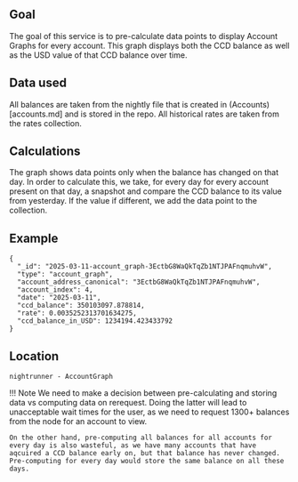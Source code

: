 ## Goal
The goal of this service is to pre-calculate data points to display Account Graphs for every account. This graph displays both the CCD balance as well as the USD value of that CCD balance over time. 

## Data used
All balances are taken from the nightly file that is created in (Accounts)[accounts.md] and is stored in the repo. All historical rates are taken from the rates collection.

## Calculations
The graph shows data points only when the balance has changed on that day. In order to calculate this, we take, for every day for every account present on that day, a snapshot and compare the CCD balance to its value from yesterday. If the value if different, we add the data point to the collection. 

## Example
```
{
  "_id": "2025-03-11-account_graph-3EctbG8WaQkTqZb1NTJPAFnqmuhvW",
  "type": "account_graph",
  "account_address_canonical": "3EctbG8WaQkTqZb1NTJPAFnqmuhvW",
  "account_index": 4,
  "date": "2025-03-11",
  "ccd_balance": 350103097.878814,
  "rate": 0.0035252313701634275,
  "ccd_balance_in_USD": 1234194.423433792
}
```
## Location

`nightrunner - AccountGraph`

!!! Note
    We need to make a decision between pre-calculating and storing data vs computing data on rerequest. Doing the latter will lead to unacceptable wait times for the user, as we need to request 1300+ balances from the node for an account to view.

    On the other hand, pre-computing all balances for all accounts for every day is also wasteful, as we have many accounts that have aqcuired a CCD balance early on, but that balance has never changed. Pre-computing for every day would store the same balance on all these days. 
